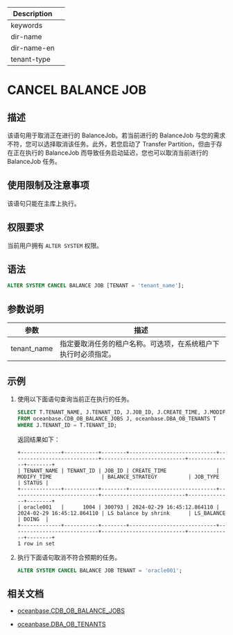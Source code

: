 | Description   |                 |
|---------------|-----------------|
| keywords      |                 |
| dir-name      |                 |
| dir-name-en   |                 |
| tenant-type   |                 |

# CANCEL BALANCE JOB

## 描述

该语句用于取消正在进行的 BalanceJob。若当前进行的 BalanceJob 与您的需求不符，您可以选择取消该任务。此外，若您启动了 Transfer Partition，但由于存在正在执行的 BalanceJob 而导致任务启动延迟，您也可以取消当前进行的 BalanceJob 任务。

## 使用限制及注意事项

该语句只能在主库上执行。

## 权限要求

当前用户拥有 `ALTER SYSTEM` 权限。

## 语法

```sql
ALTER SYSTEM CANCEL BALANCE JOB [TENANT = 'tenant_name'];
```

## 参数说明

| 参数         | 描述        |
|--------------|------------|
| tenant_name  | 指定要取消任务的租户名称。可选项，在系统租户下执行时必须指定。|

## 示例

1. 使用以下面语句查询当前正在执行的任务。

    ```sql
    SELECT T.TENANT_NAME, J.TENANT_ID, J.JOB_ID, J.CREATE_TIME, J.MODIFY_TIME, J.BALANCE_STRATEGY, J.JOB_TYPE, j.STATUS
    FROM oceanbase.CDB_OB_BALANCE_JOBS J, oceanbase.DBA_OB_TENANTS T
    WHERE J.TENANT_ID = T.TENANT_ID;
    ```

    返回结果如下：

    ```shell
    +-------------+-----------+--------+----------------------------+----------------------------+---------------------------+--------------+--------+
    | TENANT_NAME | TENANT_ID | JOB_ID | CREATE_TIME                | MODIFY_TIME                | BALANCE_STRATEGY          | JOB_TYPE     | STATUS |
    +-------------+-----------+--------+----------------------------+----------------------------+---------------------------+--------------+--------+
    | oracle001   |      1004 | 300793 | 2024-02-29 16:45:12.864110 | 2024-02-29 16:45:12.864110 | LS balance by shrink      | LS_BALANCE   | DOING  |
    +-------------+-----------+--------+----------------------------+----------------------------+---------------------------+--------------+--------+
    1 row in set
    ```

2. 执行下面语句取消不符合预期的任务。

    ```sql
    ALTER SYSTEM CANCEL BALANCE JOB TENANT = 'oracle001';
    ```

## 相关文档

* [oceanbase.CDB_OB_BALANCE_JOBS](../../../../700.system-views/300.system-view-of-sys-tenant/200.dictionary-view-of-sys-tenant/7800.o-cdb_ob_balance_jobs-of-sys-tenant.md)

* [oceanbase.DBA_OB_TENANTS](../../../../700.system-views/300.system-view-of-sys-tenant/200.dictionary-view-of-sys-tenant/23100.o-dba_ob_tenants-of-sys-tenant.md)
